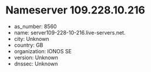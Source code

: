 # Nameserver 109.228.10.216

* as_number: 8560
* name: server109-228-10-216.live-servers.net.
* city: Unknown
* country: GB
* organization: IONOS SE
* version: Unknown
* dnssec: Unknown
